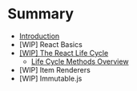 # Summary

* [Introduction](README.md)
* [WIP] React Basics
* [[WIP] The React Life Cycle](life_cycle/introduction.md)
  * [Life Cycle Methods Overview](life_cycle/lifecycle_methods_overview.md)
* [WIP] Item Renderers
* [WIP] Immutable.js

